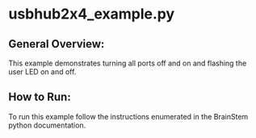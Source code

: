 usbhub2x4_example.py
========================

General Overview:
-----------------
This example demonstrates turning all ports off and on and flashing the user LED on and off.

How to Run:
-----------
To run this example follow the instructions enumerated in the BrainStem python documentation.